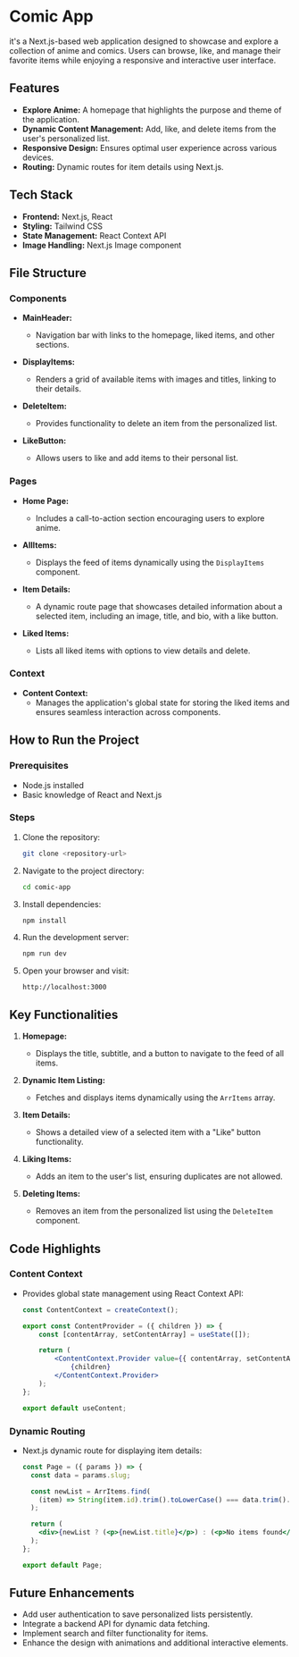# Comic App

it's a Next.js-based web application designed to showcase and explore a collection of anime and comics. Users can browse, like, and manage their favorite items while enjoying a responsive and interactive user interface.

## Features

- **Explore Anime:** A homepage that highlights the purpose and theme of the application.
- **Dynamic Content Management:** Add, like, and delete items from the user's personalized list.
- **Responsive Design:** Ensures optimal user experience across various devices.
- **Routing:** Dynamic routes for item details using Next.js.

## Tech Stack

- **Frontend:** Next.js, React
- **Styling:** Tailwind CSS
- **State Management:** React Context API
- **Image Handling:** Next.js Image component

## File Structure

### Components
- **MainHeader:**
  - Navigation bar with links to the homepage, liked items, and other sections.

- **DisplayItems:**
  - Renders a grid of available items with images and titles, linking to their details.

- **DeleteItem:**
  - Provides functionality to delete an item from the personalized list.

- **LikeButton:**
  - Allows users to like and add items to their personal list.

### Pages
- **Home Page:**
  - Includes a call-to-action section encouraging users to explore anime.

- **AllItems:**
  - Displays the feed of items dynamically using the `DisplayItems` component.

- **Item Details:**
  - A dynamic route page that showcases detailed information about a selected item, including an image, title, and bio, with a like button.

- **Liked Items:**
  - Lists all liked items with options to view details and delete.

### Context
- **Content Context:**
  - Manages the application's global state for storing the liked items and ensures seamless interaction across components.

## How to Run the Project

### Prerequisites
- Node.js installed
- Basic knowledge of React and Next.js

### Steps
1. Clone the repository:
   ```bash
   git clone <repository-url>
   ```

2. Navigate to the project directory:
   ```bash
   cd comic-app
   ```

3. Install dependencies:
   ```bash
   npm install
   ```

4. Run the development server:
   ```bash
   npm run dev
   ```

5. Open your browser and visit:
   ```
   http://localhost:3000
   ```

## Key Functionalities

1. **Homepage:**
   - Displays the title, subtitle, and a button to navigate to the feed of all items.

2. **Dynamic Item Listing:**
   - Fetches and displays items dynamically using the `ArrItems` array.

3. **Item Details:**
   - Shows a detailed view of a selected item with a "Like" button functionality.

4. **Liking Items:**
   - Adds an item to the user's list, ensuring duplicates are not allowed.

5. **Deleting Items:**
   - Removes an item from the personalized list using the `DeleteItem` component.

## Code Highlights

### Content Context
- Provides global state management using React Context API:
  ```jsx
  const ContentContext = createContext();

  export const ContentProvider = ({ children }) => {
      const [contentArray, setContentArray] = useState([]);

      return (
          <ContentContext.Provider value={{ contentArray, setContentArray }}>
              {children}
          </ContentContext.Provider>
      );
  };

  export default useContent;
  ```

### Dynamic Routing
- Next.js dynamic route for displaying item details:
  ```jsx
  const Page = ({ params }) => {
    const data = params.slug;

    const newList = ArrItems.find(
      (item) => String(item.id).trim().toLowerCase() === data.trim().toLowerCase()
    );

    return (
      <div>{newList ? (<p>{newList.title}</p>) : (<p>No items found</p>)}</div>
    );
  };

  export default Page;
  ```

## Future Enhancements

- Add user authentication to save personalized lists persistently.
- Integrate a backend API for dynamic data fetching.
- Implement search and filter functionality for items.
- Enhance the design with animations and additional interactive elements.

